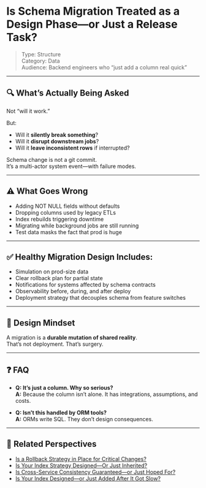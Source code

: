 # Is Schema Migration Treated as a Design Phase—or Just a Release Task?

> Type: Structure  
> Category: Data  
> Audience: Backend engineers who “just add a column real quick”

---

## 🔍 What’s Actually Being Asked

Not “will it work.”

But:

- Will it **silently break something**?
- Will it **disrupt downstream jobs**?
- Will it **leave inconsistent rows** if interrupted?

Schema change is not a git commit.  
It’s a multi-actor system event—with failure modes.

---

## ⚠️ What Goes Wrong

- Adding NOT NULL fields without defaults  
- Dropping columns used by legacy ETLs  
- Index rebuilds triggering downtime  
- Migrating while background jobs are still running  
- Test data masks the fact that prod is huge

---

## ✅ Healthy Migration Design Includes:

- Simulation on prod-size data  
- Clear rollback plan for partial state  
- Notifications for systems affected by schema contracts  
- Observability before, during, and after deploy  
- Deployment strategy that decouples schema from feature switches

---

## 🧠 Design Mindset

A migration is a **durable mutation of shared reality**.  
That’s not deployment. That’s surgery.

---

## ❓ FAQ

- **Q: It’s just a column. Why so serious?**  
  **A:** Because the column isn’t alone. It has integrations, assumptions, and costs.

- **Q: Isn’t this handled by ORM tools?**  
  **A:** ORMs write SQL. They don’t design consequences.

---

## 🔗 Related Perspectives

- [Is a Rollback Strategy in Place for Critical Changes?](../release/rollback-strategy.md)
- [Is Your Index Strategy Designed—Or Just Inherited?](indexing-strategy.md)
- [Is Cross-Service Consistency Guaranteed—or Just Hoped For?](../async/cross-service-consistency.md)
- [Is Your Index Designed—or Just Added After It Got Slow?](index-design.md)
